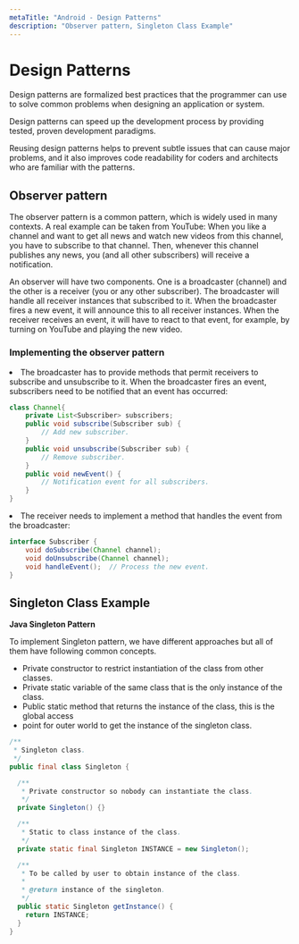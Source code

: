 ```yaml
---
metaTitle: "Android - Design Patterns"
description: "Observer pattern, Singleton Class Example"
---
```


# Design Patterns


Design patterns are formalized best practices that the programmer can use to solve common problems when designing an application or system.

Design patterns can speed up the development process by providing tested, proven development paradigms.

Reusing design patterns helps to prevent subtle issues that can cause major problems, and it also improves code readability for coders and architects who are familiar with the patterns.



## Observer pattern


The observer pattern is a common pattern, which is widely used in many contexts. A real example can be taken from YouTube: When you like a channel and want to get all news and watch new videos from this channel, you have to subscribe to that channel. Then, whenever this channel publishes any news, you (and all other subscribers) will receive a notification.

An observer will have two components. One is a broadcaster (channel) and the other is a receiver (you or any other subscriber). The broadcaster will handle all receiver instances that subscribed to it. When the broadcaster fires a new event, it will announce this to all receiver instances. When the receiver receives an event, it will have to react to that event, for example, by turning on YouTube and playing the new video.

### Implementing the observer pattern

<li>
The broadcaster has to provide methods that permit receivers to subscribe and unsubscribe to it. When the broadcaster fires an event, subscribers need to be notified that an event has occurred:

```java
class Channel{
    private List<Subscriber> subscribers;
    public void subscribe(Subscriber sub) {
        // Add new subscriber.
    }
    public void unsubscribe(Subscriber sub) {
        // Remove subscriber.
    }
    public void newEvent() {
        // Notification event for all subscribers.
    }
}

```


</li>
<li>
The receiver needs to implement a method that handles the event from the broadcaster:

```java
interface Subscriber {
    void doSubscribe(Channel channel);
    void doUnsubscribe(Channel channel);
    void handleEvent();  // Process the new event.
}

```


</li>



## Singleton Class Example


**Java Singleton Pattern**

To implement Singleton pattern, we have different approaches but all of them have following common concepts.

- Private constructor to restrict instantiation of the class from other classes.
- Private static variable of the same class that is the only instance of the class.
- Public static method that returns the instance of the class, this is the global access
- point for outer world to get the instance of the singleton class.

```java
/**
 * Singleton class.
 */
public final class Singleton {

  /**
   * Private constructor so nobody can instantiate the class.
   */
  private Singleton() {}

  /**
   * Static to class instance of the class.
   */
  private static final Singleton INSTANCE = new Singleton();

  /**
   * To be called by user to obtain instance of the class.
   *
   * @return instance of the singleton.
   */
  public static Singleton getInstance() {
    return INSTANCE;
  }
}

```

